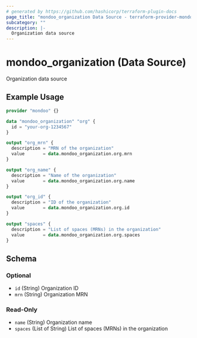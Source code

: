 ```yaml
---
# generated by https://github.com/hashicorp/terraform-plugin-docs
page_title: "mondoo_organization Data Source - terraform-provider-mondoo"
subcategory: ""
description: |-
  Organization data source
---
```


# mondoo_organization (Data Source)

Organization data source

## Example Usage

```terraform
provider "mondoo" {}

data "mondoo_organization" "org" {
  id = "your-org-1234567"
}

output "org_mrn" {
  description = "MRN of the organization"
  value       = data.mondoo_organization.org.mrn
}

output "org_name" {
  description = "Name of the organization"
  value       = data.mondoo_organization.org.name
}

output "org_id" {
  description = "ID of the organization"
  value       = data.mondoo_organization.org.id
}

output "spaces" {
  description = "List of spaces (MRNs) in the organization"
  value       = data.mondoo_organization.org.spaces
}
```

<!-- schema generated by tfplugindocs -->
## Schema

### Optional

- `id` (String) Organization ID
- `mrn` (String) Organization MRN

### Read-Only

- `name` (String) Organization name
- `spaces` (List of String) List of spaces (MRNs) in the organization
